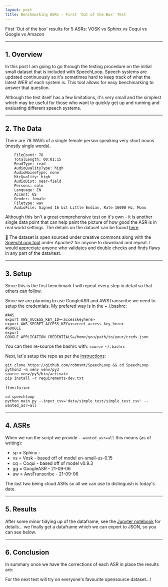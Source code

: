 ```yaml
---
layout: post
title: Benchmarking ASRs - First 'Out of the Box' Test
---
```


First 'Out of the box' results for 5 ASRs: VOSK vs Sphinx vs Coqui vs Google vs Amazon


____
<link rel="stylesheet" href="{{ site.baseurl }}{{ '/public/css/mermaid.min.css'}}">
<script src='{{ site.baseurl }}/public/js/gridjs.umd.js'></script>

## 1. Overview

In this post I am going to go through the testing procedure on the initial small dataset that is included with
SpeechLoop. Speech systems are updated continuously so it's sometimes hard to keep track of what the latest WER of each
system is. This tool allows for easy benchmarking to answer that question.

Although the test itself has a few limitations, it's very small and the simplest which may be useful for those who want
to quickly get up and running and evaluating different speech systems.

____


## 2. The Data

There are 78 WAVs of a single female person speaking very short nouns (mostly single words).

```text
    FileCount: 78
    TotalLength: 00:01:15
    ReadType: read
    AudioQualityType: high
    AudioNoiseType: none
    MicQuality: high
    AudioDist: near-field
    Persons: solo
    Language: EN
    Accent: US
    Gender: female
    Filetype: wav
    AudioFile: Signed 16 bit Little Endian, Rate 16000 Hz, Mono
```

Although this isn't a great comprehensive test on it's own - it is another single data point that can help paint the
picture of how good the ASR is in real world settings. The details on the dataset can be
found [here](https://github.com/robmsmt/SpeechLoop/tree/master/speechloop/data/simple_test).

<div class="message">
  🎉 The dataset is open sourced under creative commons along with the <a href="https://github.com/robmsmt/SpeechLoop">SpeechLoop tool</a> under Apache2 for anyone to download and repeat.
I would appreciate anyone who validates and double checks and finds flaws in any part of the data/test.
</div>

____


## 3. Setup

Since this is the first benchmark I will repeat every step in detail so that others can follow.

Since we are planning to use GoogleASR and AWSTranscribe we need to setup the credentials. My prefered way is in the ~
/.bashrc:

```shell
#AWS
export AWS_ACCESS_KEY_ID=<accesskeyhere>
export AWS_SECRET_ACCESS_KEY=<secret_access_key_here>
#GOOGLE
export GOOGLE_APPLICATION_CREDENTIALS=/home/you/path/to/your/creds.json
```

You can then re-source the bashrc with: `source ~/.bashrc`

Next, let's setup the repo as per the [instructions](https://github.com/robmsmt/SpeechLoop#developer---2-step-install):

```shell
git clone https://github.com/robmsmt/SpeechLoop && cd SpeechLoop
python3 -m venv venv/py3
source venv/py3/bin/activate
pip install -r requirements-dev.txt
```

Then to run:

```shell
cd speechloop
python main.py --input_csv='data/simple_test/simple_test.csv' --wanted_asr=all
```

____


## 4. ASRs

When we run the script we provide `--wanted_asr=all` this means (as of writing):

- sp = Sphinx -
- vs = Vosk - based off of model en-small-us-0.15
- cq = Coqui - based off of model v0.9.3
- gg = GoogleASR - 21-09-06
- aw = AwsTranscribe - 21-09-06

The last two being cloud ASRs so all we can use to distinguish is today's date.

____


## 5. Results

After some minor tidying up of the dataframe, see
the [Jupyter notebook](https://github.com/robmsmt/SpeechLoop/blob/master/notebooks/21-09-04-Benchmarking-ASR-first-test.ipynb)
for details... we finally get a dataframe which we can export to JSON, so you can see below.

  <div id="wrapper"></div>
  <script type="text/javascript">
    new gridjs.Grid({
      columns: ["filename","vs","sp","cq","gg","aw","transcript","vs_wer","sp_wer","cq_wer","gg_wer","aw_wer", "comb_wer"],
      sort: true,
      pagination: {
        enabled: true,
        limit: 20,
        summary: true
      },
      resizable: false,
      search: true,
      autoWidth: true,
      width: "150%",
      style: {
        td: {
          'padding-left': '1px',
          'padding-right': '1px'
        },
        th: {
          'padding-left': '1px',
          'padding-right': '1px'
        },
        table: {
          'font-size': '14px',
          'margin': '2px'
        },
        gridjs:{
          "width": "150%"
        }
      },
      data: [["109865_bear_ch0_16k.wav","bear","they are","beare","bear","There","bear",0.0,1.0,1.0,0.0,1.0,3.0],["109879_frog_ch0_16k.wav","frog","for ah ok ","forog","frog","Frog","frog",0.0,1.0,1.0,0.0,0.0,2.0],["109886_ice-cream_ch0_16k.wav","ice cream","ice cream","i cream","ice cream","Scream","ice cream",0.0,0.0,0.5,0.0,1.0,1.5],["109881_glass_ch0_16k.wav","glass","glass","glass","glass","Glass","glass",0.0,0.0,0.0,0.0,0.0,0.0],["109868_camera_ch0_16k.wav","camera","camera","camera","camera","Camera","camera",0.0,0.0,0.0,0.0,0.0,0.0],["109869_car_ch0_16k.wav","car","hello ","car","car","Car","car",0.0,1.0,0.0,0.0,0.0,1.0],["109902_nail_ch0_16k.wav","nail","nail ","nail","nail","Nail","nail",0.0,0.0,0.0,0.0,0.0,0.0],["109885_horse_ch0_16k.wav","horst","horses","horse","horse","Horse","horse",1.0,1.0,0.0,0.0,0.0,2.0],["109920_tiger_ch0_16k.wav","tiger","hiking","tiger","tiger","Tiger","tiger",0.0,1.0,0.0,0.0,0.0,1.0],["109874_earth_ch0_16k.wav","earth","earth","h","Earth","Earth","earth",0.0,0.0,1.0,0.0,0.0,1.0],["109864_apple_ch0_16k.wav","apple","at home","aple","Apple","Apple","apple",0.0,1.0,1.0,0.0,0.0,2.0],["109917_skateboard_ch0_16k.wav","skateboard","skateboard","skateboard","skateboard","Skateboard","skateboard",0.0,0.0,0.0,0.0,0.0,0.0],["109931_windows_ch0_16k.wav","windows","windows","windows","windows","Windows","windows",0.0,0.0,0.0,0.0,0.0,0.0],["109924_uniform_ch0_16k.wav","uniform","you know for him","youniform","uniform","Uniform","uniform",0.0,1.0,1.0,0.0,0.0,2.0],["109928_volcano_ch0_16k.wav","for kaino","volcano","full cano","volcano","Volcano","volcano",1.0,0.0,1.0,0.0,0.0,2.0],["109911_quartz_ch0_16k.wav","quartz","quartz","cuorts","forts","Quartz","quartz",0.0,0.0,1.0,1.0,0.0,2.0],["109916_rhinoceros_ch0_16k.wav","rhinoceros","rhinoceros","ri noseris","rhinoceros","Rhinoceros","rhinoceros",0.0,0.0,1.0,0.0,0.0,1.0],["109935_yacht_ch0_16k.wav","the ot","yeah  its","heoght","yacht","Yacht","yacht",1.0,1.0,1.0,0.0,0.0,3.0],["109883_hammer_ch0_16k.wav","hammer","hammer","hammer","hammer","Hammer","hammer",0.0,0.0,0.0,0.0,0.0,0.0],["109900_mouse_ch0_16k.wav","mouse","malice","nows","Mouse","Mouse","mouse",0.0,1.0,1.0,0.0,0.0,2.0],["109904_nutshell_ch0_16k.wav","nut shell","next show ","not shell","nutshell","Nutshell","nutshell",1.0,1.0,1.0,0.0,0.0,3.0],["109913_question-mark_ch0_16k.wav","question mark","question mark","question mark","question mark","Question Mark","question mark",0.0,0.0,0.0,0.0,0.0,0.0],["109922_train_ch0_16k.wav","train","train","train","train","Train","train",0.0,0.0,0.0,0.0,0.0,0.0],["109932_xebec_ch0_16k.wav","z back","citibank","zeback","the back","Z back","xebec",1.0,1.0,1.0,1.0,1.0,5.0],["109919_star_ch0_16k.wav","star","star","star","star","Star","star",0.0,0.0,0.0,0.0,0.0,0.0],["109870_cow_ch0_16k.wav","cow","town","cow","cow","How","cow",0.0,1.0,0.0,0.0,1.0,2.0],["109896_leaf_ch0_16k.wav","leaf","leaf ","leaf","leaf","Leave","leaf",0.0,0.0,0.0,0.0,1.0,1.0],["109899_mars_ch0_16k.wav","mars","maurice","mars","Mars","Mars","mars",0.0,1.0,0.0,0.0,0.0,1.0],["109906_orange_ch0_16k.wav","orange","orange","ornge","Orange","Orange","orange",0.0,0.0,1.0,0.0,0.0,1.0],["109923_umbrella_ch0_16k.wav","umbrella","umbrella","umbrella","umbrella","Umbrella","umbrella",0.0,0.0,0.0,0.0,0.0,0.0],["109912_queen_ch0_16k.wav","queen","queen","queen","Queen","Queen","queen",0.0,0.0,0.0,0.0,0.0,0.0],["109929_waffle_ch0_16k.wav","waffle","waffle","waffl","waffle","Waffle","waffle",0.0,0.0,1.0,0.0,0.0,1.0],["109867_butterfly_ch0_16k.wav","butterfly","butterfly","terfly","butterfly","Butterfly","butterfly",0.0,0.0,1.0,0.0,0.0,1.0],["109937_yarn_ch0_16k.wav","yarn","yeah lines","yan","yarn","Joan","yarn",0.0,1.0,1.0,0.0,1.0,3.0],["109898_lion_ch0_16k.wav","lion","lie in","lion","lion","Lion","lion",0.0,1.0,0.0,0.0,0.0,1.0],["109905_oars_ch0_16k.wav","worse","lawyers","or","ORS","Wars","oars",1.0,1.0,1.0,1.0,1.0,5.0],["109925_union_ch0_16k.wav","union","union","yunion","Union","Union","union",0.0,0.0,1.0,0.0,0.0,1.0],["109877_fire_ch0_16k.wav","fire","fire","fire","fire","Fire","fire",0.0,0.0,0.0,0.0,0.0,0.0],["109927_violin_ch0_16k.wav","violin","wyoming","sioin","violin","Violin","violin",0.0,1.0,1.0,0.0,0.0,2.0],["109918_spoon_ch0_16k.wav","spoon","spoon","spoon","spoon","Spoon","spoon",0.0,0.0,0.0,0.0,0.0,0.0],["109894_key_ch0_16k.wav","key","key","key","key","Key","key",0.0,0.0,0.0,0.0,0.0,0.0],["109863_ant_ch0_16k.wav","yet","and","ant","aunt","Yet","ant",1.0,1.0,0.0,1.0,1.0,4.0],["109884_helicopter_ch0_16k.wav","helicopter","helicopter","helocopter","helicopter","Helicopter","helicopter",0.0,0.0,1.0,0.0,0.0,1.0],["109933_xiphias_ch0_16k.wav","z fierce","fifty s","sif hes","xiphias","Ziff Ius","xiphias",1.0,1.0,1.0,0.0,1.0,4.0],["109888_iron_ch0_16k.wav","iron","i am and","arn","iron","Iron","iron",0.0,1.0,1.0,0.0,0.0,2.0],["109936_yak_ch0_16k.wav","yak","yeah","yeh","yak","Jack","yak",0.0,1.0,1.0,0.0,1.0,3.0],["109897_lemon_ch0_16k.wav","men","lenin","lemon","lemon","Lemon","lemon",1.0,1.0,0.0,0.0,0.0,2.0],["109875_egg_ch0_16k.wav","a good","a p","a","egg","Big","egg",1.0,1.0,1.0,0.0,1.0,4.0],["109921_tomato_ch0_16k.wav","tomato","tomato ","to mateo","tomato","Tomato","tomato",0.0,0.0,1.0,0.0,0.0,1.0],["109907_owl_ch0_16k.wav","our","now on","ou","owl","How will","owl",1.0,1.0,1.0,0.0,1.0,4.0],["109873_duck_ch0_16k.wav","duck","doc",null,"duck","Duck","duck",0.0,1.0,1.0,0.0,0.0,2.0],["109862_airplane_ch0_16k.wav","airplane","airplane","plane","airplane","Airplane","airplane",0.0,0.0,1.0,0.0,0.0,1.0],["109940_zucchini_ch0_16k.wav","zucchini","zucchini","sux keny","zucchini","Zucchini","zucchini",0.0,0.0,1.0,0.0,0.0,1.0],["109889_jacket_ch0_16k.wav","jacket","jackets","jacket","jackets","Jacket","jacket",0.0,1.0,0.0,1.0,0.0,2.0],["109880_galaxy_ch0_16k.wav","galaxy","galaxy",null,"Galaxy","Galaxy","galaxy",0.0,0.0,1.0,0.0,0.0,1.0],["109910_pig_ch0_16k.wav","peak","panic","pick","Pig","Take","pig",1.0,1.0,1.0,0.0,1.0,4.0],["109882_glove_ch0_16k.wav","love","i love ","love","glove","Love","glove",1.0,1.0,1.0,0.0,1.0,4.0],["109930_wallet_ch0_16k.wav","wallet","was it","wallet","wallet","Wallet","wallet",0.0,1.0,0.0,0.0,0.0,1.0],["109915_rain_ch0_16k.wav","mean","maine","rain","rain","Rain","rain",1.0,1.0,0.0,0.0,0.0,2.0],["109938_zebra_ch0_16k.wav","zebra","zebra","zebra","zebra","Zebra","zebra",0.0,0.0,0.0,0.0,0.0,0.0],["109893_kayak_ch0_16k.wav","kayak","kayak","kayk","kayak","Kayak","kayak",0.0,0.0,1.0,0.0,0.0,1.0],["109887_igloo_ch0_16k.wav","the glue","a clue","lue","igloo","Igloo","igloo",1.0,1.0,1.0,0.0,0.0,3.0],["109926_video-camera_ch0_16k.wav","video camera","video camera","fideo camera","video camera","Video camera","video camera",0.0,0.0,0.5,0.0,0.0,0.5],["109939_zero2_ch0_16k.wav","zero","zero","zero","zero","Zero","zero",0.0,0.0,0.0,0.0,0.0,0.0],["109914_rabbit_ch0_16k.wav","rabbit","maggots","rabbit","rabbit","Rabbit","rabbit",0.0,1.0,0.0,0.0,0.0,1.0],["109866_boat_ch0_16k.wav","boat","boat","o","boats","Vote","boat",0.0,0.0,1.0,1.0,1.0,3.0],["109872_dog_ch0_16k.wav","dog","dog","dog","dog","Dog","dog",0.0,0.0,0.0,0.0,0.0,0.0],["109934_xylophone_ch0_16k.wav","xylophone","silent ","zi o phone","xylophone","Xylophone","xylophone",0.0,1.0,1.0,0.0,0.0,2.0],["109909_pen_ch0_16k.wav","penn","palin","pen","pain","Pen","pen",1.0,1.0,0.0,1.0,0.0,3.0],["109895_king_ch0_16k.wav","king","king","king","King","King","king",0.0,0.0,0.0,0.0,0.0,0.0],["109876_elephant_ch0_16k.wav","elephant","elephants","ant","elephant","Elephant","elephant",0.0,1.0,1.0,0.0,0.0,2.0],["109892_juice_ch0_16k.wav","juice","she reads the","hoose","shoes","Juice","juice",0.0,1.0,1.0,1.0,0.0,3.0],["109871_daisy_ch0_16k.wav","daisy","daisy","y","Daisy","Easy","daisy",0.0,0.0,1.0,0.0,1.0,2.0],["109903_neptune_ch0_16k.wav","neptune","neptune","neptune","Neptune","Neptune","neptune",0.0,0.0,0.0,0.0,0.0,0.0],["109878_fork_ch0_16k.wav","for","fork","for","Fork","Fork","fork",1.0,0.0,1.0,0.0,0.0,2.0],["109890_jaguar_ch0_16k.wav","jag you are","jake you are","jakyu are","Jaguar","Shake. You are","jaguar",1.0,1.0,1.0,0.0,1.0,4.0],["109901_mushroom_ch0_16k.wav","mushroom","mushroom","mushroom","mushroom","Mushroom","mushroom",0.0,0.0,0.0,0.0,0.0,0.0],["109908_paint_ch0_16k.wav","paint","paint","paint","paint","Paint","paint",0.0,0.0,0.0,0.0,0.0,0.0]]
    }).render(document.getElementById("wrapper"));
  </script>

____


## 6. Conclusion

In summary once we have the corrections of each ASR in place the results are:

  <div id="wrapper2"></div>
  <script type="text/javascript">
    new gridjs.Grid({
      columns: ["ASR", "Type", "Mean WER"],
      sort: true,
      pagination: false,
      data: [
        ["Vosk (vs)", "Offline - Docker", "0.23"],
        ["Sphinx (sp)", "Offline - Docker", "0.47"],
        ["Coqui (cq)", "Offline - Docker", "0.53"],
        ["GoogleASR (gg)", "API", "0.10"],
        ["AWSTranscribe (aw)", "API", "0.21"]
      ]
    }).render(document.getElementById("wrapper2"));
  </script>

For the next test will try on everyone's favourite opensource dataset...!
